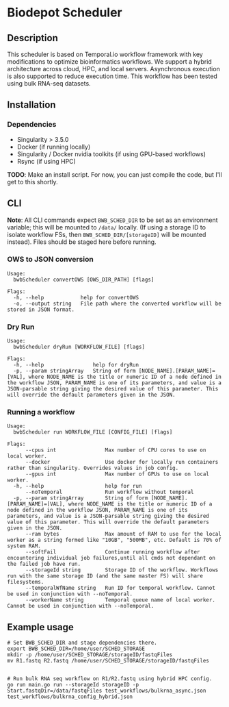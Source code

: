 # Biodepot Scheduler

## Description
This scheduler is based on Temporal.io workflow framework with key modifications to optimize bioinformatics workflows. We support a hybrid architecture across cloud, HPC, and local servers. Asynchronous execution is also supported to reduce execution time. This workflow has been tested using bulk RNA-seq datasets.


## Installation

### Dependencies
- Singularity > 3.5.0
- Docker (if running locally)
- Singularity / Docker nvidia toolkits (if using GPU-based workflows)
- Rsync (if using HPC)

**TODO**: Make an install script. For now, you can just compile the code, but I'll get to this shortly.

## CLI

**Note**: All CLI commands expect `BWB_SCHED_DIR` to be set as an environment variable; this will be mounted to `/data/` locally. (If using a storage ID to isolate workflow FSs, then `BWB_SCHED_DIR/[storageID]` will be mounted instead). Files should be staged here before running.

### OWS to JSON conversion
```
Usage:
  bwbScheduler convertOWS [OWS_DIR_PATH] [flags]

Flags:
  -h, --help            help for convertOWS
  -o, --output string   File path where the converted workflow will be stored in JSON format.
```

### Dry Run
```
Usage:
  bwbScheduler dryRun [WORKFLOW_FILE] [flags]

Flags:
  -h, --help                help for dryRun
  -p, --param stringArray   String of form [NODE_NAME].[PARAM_NAME]=[VAL], where NODE_NAME is the title or numeric ID of a node defined in the workflow JSON, PARAM_NAME is one of its parameters, and value is a JSON-parsable string giving the desired value of this parameter. This will override the default parameters given in the JSON.
```

### Running a workflow
```
Usage:
  bwbScheduler run WORKFLOW_FILE [CONFIG_FILE] [flags]

Flags:
      --cpus int                Max number of CPU cores to use on local worker.
      --docker                  Use docker for locally run containers rather than singularity. Overrides values in job config.
      --gpus int                Max number of GPUs to use on local worker.
  -h, --help                    help for run
      --noTemporal              Run workflow without temporal
  -p, --param stringArray       String of form [NODE_NAME].[PARAM_NAME]=[VAL], where NODE_NAME is the title or numeric ID of a node defined in the workflow JSON, PARAM_NAME is one of its parameters, and value is a JSON-parsable string giving the desired value of this parameter. This will override the default parameters given in the JSON.
      --ram bytes               Max amount of RAM to use for the local worker as a string formed like "10GB", "500MB", etc. Default is 70% of system RAM.
      --softFail                Continue running workflow after encountering individual job failures,until all cmds not dependant on the failed job have run.
      --storageId string        Storage ID of the workflow. Workflows run with the same storage ID (and the same master FS) will share filesystems.
      --temporalWfName string   Run ID for temporal workflow. Cannot be used in conjunction with --noTemporal.
      --workerName string       Temporal queue name of local worker. Cannot be used in conjunction with --noTemporal.
```

## Example usage
```
# Set BWB_SCHED_DIR and stage dependencies there.
export BWB_SCHED_DIR=/home/user/SCHED_STORAGE
mkdir -p /home/user/SCHED_STORAGE/storageID/fastqFiles
mv R1.fastq R2.fastq /home/user/SCHED_STORAGE/storageID/fastqFiles


# Run bulk RNA seq workflow on R1/R2.fastq using hybrid HPC config.
go run main.go run --storageId storageID -p Start.fastqDir=/data/fastqFiles test_workflows/bulkrna_async.json test_workflows/bulkrna_config_hybrid.json
```